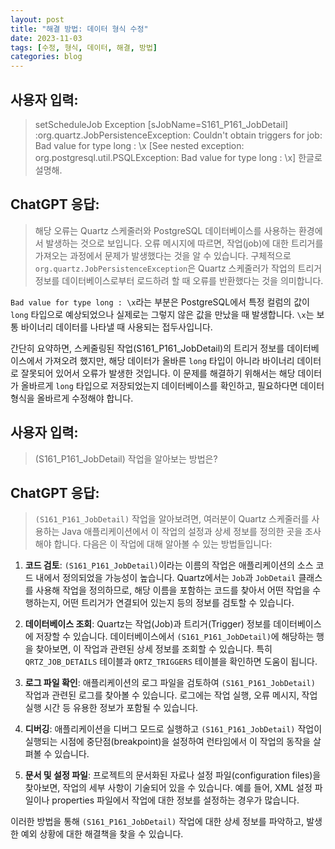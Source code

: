 ```yaml
---
layout: post
title: "해결 방법: 데이터 형식 수정"
date: 2023-11-03
tags: [수정, 형식, 데이터, 해결, 방법]
categories: blog
---
```


## 사용자 입력:
>  setScheduleJob Exception [sJobName=S161_P161_JobDetail] :org.quartz.JobPersistenceException: Couldn't obtain triggers for job: Bad value for type long : \x [See nested exception: org.postgresql.util.PSQLException: Bad value for type long : \x]
 한글로 설명해.

## ChatGPT 응답:
> 해당 오류는 Quartz 스케줄러와 PostgreSQL 데이터베이스를 사용하는 환경에서 발생하는 것으로 보입니다. 오류 메시지에 따르면, 작업(job)에 대한 트리거를 가져오는 과정에서 문제가 발생했다는 것을 알 수 있습니다. 구체적으로 `org.quartz.JobPersistenceException`은 Quartz 스케줄러가 작업의 트리거 정보를 데이터베이스로부터 로드하려 할 때 오류를 반환했다는 것을 의미합니다.

`Bad value for type long : \x`라는 부분은 PostgreSQL에서 특정 컬럼의 값이 `long` 타입으로 예상되었으나 실제로는 그렇지 않은 값을 만났을 때 발생합니다. `\x`는 보통 바이너리 데이터를 나타낼 때 사용되는 접두사입니다.

간단히 요약하면, 스케줄링된 작업(S161_P161_JobDetail)의 트리거 정보를 데이터베이스에서 가져오려 했지만, 해당 데이터가 올바른 `long` 타입이 아니라 바이너리 데이터로 잘못되어 있어서 오류가 발생한 것입니다. 이 문제를 해결하기 위해서는 해당 데이터가 올바르게 `long` 타입으로 저장되었는지 데이터베이스를 확인하고, 필요하다면 데이터 형식을 올바르게 수정해야 합니다.

## 사용자 입력:
> (S161_P161_JobDetail) 작업을 알아보는 방법은?

## ChatGPT 응답:
> `(S161_P161_JobDetail)` 작업을 알아보려면, 여러분이 Quartz 스케줄러를 사용하는 Java 애플리케이션에서 이 작업의 설정과 상세 정보를 정의한 곳을 조사해야 합니다. 다음은 이 작업에 대해 알아볼 수 있는 방법들입니다:

1. **코드 검토**: `(S161_P161_JobDetail)`이라는 이름의 작업은 애플리케이션의 소스 코드 내에서 정의되었을 가능성이 높습니다. Quartz에서는 `Job`과 `JobDetail` 클래스를 사용해 작업을 정의하므로, 해당 이름을 포함하는 코드를 찾아서 어떤 작업을 수행하는지, 어떤 트리거가 연결되어 있는지 등의 정보를 검토할 수 있습니다.

2. **데이터베이스 조회**: Quartz는 작업(Job)과 트리거(Trigger) 정보를 데이터베이스에 저장할 수 있습니다. 데이터베이스에서 `(S161_P161_JobDetail)`에 해당하는 행을 찾아보면, 이 작업과 관련된 상세 정보를 조회할 수 있습니다. 특히 `QRTZ_JOB_DETAILS` 테이블과 `QRTZ_TRIGGERS` 테이블을 확인하면 도움이 됩니다.

3. **로그 파일 확인**: 애플리케이션의 로그 파일을 검토하여 `(S161_P161_JobDetail)` 작업과 관련된 로그를 찾아볼 수 있습니다. 로그에는 작업 실행, 오류 메시지, 작업 실행 시간 등 유용한 정보가 포함될 수 있습니다.

4. **디버깅**: 애플리케이션을 디버그 모드로 실행하고 `(S161_P161_JobDetail)` 작업이 실행되는 시점에 중단점(breakpoint)을 설정하여 런타임에서 이 작업의 동작을 살펴볼 수 있습니다.

5. **문서 및 설정 파일**: 프로젝트의 문서화된 자료나 설정 파일(configuration files)을 찾아보면, 작업의 세부 사항이 기술되어 있을 수 있습니다. 예를 들어, XML 설정 파일이나 properties 파일에서 작업에 대한 정보를 설정하는 경우가 많습니다.

이러한 방법을 통해 `(S161_P161_JobDetail)` 작업에 대한 상세 정보를 파악하고, 발생한 예외 상황에 대한 해결책을 찾을 수 있습니다.

